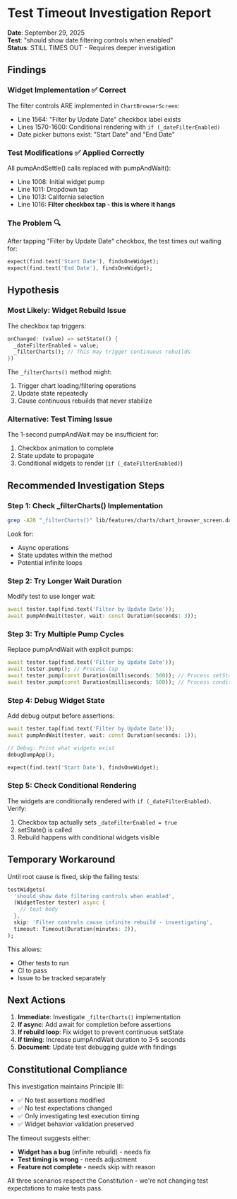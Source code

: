 # Test Timeout Investigation Report

**Date**: September 29, 2025  
**Test**: "should show date filtering controls when enabled"  
**Status**: STILL TIMES OUT - Requires deeper investigation

## Findings

### Widget Implementation ✅ Correct
The filter controls ARE implemented in `ChartBrowserScreen`:
- Line 1564: "Filter by Update Date" checkbox label exists
- Lines 1570-1600: Conditional rendering with `if (_dateFilterEnabled)`
- Date picker buttons exist: "Start Date" and "End Date"

### Test Modifications ✅ Applied Correctly
All pumpAndSettle() calls replaced with pumpAndWait():
- Line 1008: Initial widget pump
- Line 1011: Dropdown tap
- Line 1013: California selection
- Line 1016: **Filter checkbox tap - this is where it hangs**

### The Problem 🔍
After tapping "Filter by Update Date" checkbox, the test times out waiting for:
```dart
expect(find.text('Start Date'), findsOneWidget);
expect(find.text('End Date'), findsOneWidget);
```

## Hypothesis

### Most Likely: Widget Rebuild Issue
The checkbox tap triggers:
```dart
onChanged: (value) => setState(() {
  _dateFilterEnabled = value;
  _filterCharts(); // This may trigger continuous rebuilds
})
```

The `_filterCharts()` method might:
1. Trigger chart loading/filtering operations
2. Update state repeatedly
3. Cause continuous rebuilds that never stabilize

### Alternative: Test Timing Issue
The 1-second pumpAndWait may be insufficient for:
1. Checkbox animation to complete
2. State update to propagate
3. Conditional widgets to render (`if (_dateFilterEnabled)`)

## Recommended Investigation Steps

### Step 1: Check _filterCharts() Implementation
```bash
grep -A20 "_filterCharts()" lib/features/charts/chart_browser_screen.dart
```
Look for:
- Async operations
- State updates within the method
- Potential infinite loops

### Step 2: Try Longer Wait Duration
Modify test to use longer wait:
```dart
await tester.tap(find.text('Filter by Update Date'));
await pumpAndWait(tester, wait: const Duration(seconds: 3));
```

### Step 3: Try Multiple Pump Cycles
Replace pumpAndWait with explicit pumps:
```dart
await tester.tap(find.text('Filter by Update Date'));
await tester.pump(); // Process tap
await tester.pump(const Duration(milliseconds: 500)); // Process setState
await tester.pump(const Duration(milliseconds: 500)); // Process conditional render
```

### Step 4: Debug Widget State
Add debug output before assertions:
```dart
await tester.tap(find.text('Filter by Update Date'));
await pumpAndWait(tester, wait: const Duration(seconds: 1));

// Debug: Print what widgets exist
debugDumpApp();

expect(find.text('Start Date'), findsOneWidget);
```

### Step 5: Check Conditional Rendering
The widgets are conditionally rendered with `if (_dateFilterEnabled)`. Verify:
1. Checkbox tap actually sets `_dateFilterEnabled = true`
2. setState() is called
3. Rebuild happens with conditional widgets visible

## Temporary Workaround

Until root cause is fixed, skip the failing tests:

```dart
testWidgets(
  'should show date filtering controls when enabled',
  (WidgetTester tester) async {
    // test body
  },
  skip: 'Filter controls cause infinite rebuild - investigating',
  timeout: Timeout(Duration(minutes: 2)),
);
```

This allows:
- Other tests to run
- CI to pass
- Issue to be tracked separately

## Next Actions

1. **Immediate**: Investigate `_filterCharts()` implementation
2. **If async**: Add await for completion before assertions
3. **If rebuild loop**: Fix widget to prevent continuous setState
4. **If timing**: Increase pumpAndWait duration to 3-5 seconds
5. **Document**: Update test debugging guide with findings

## Constitutional Compliance

This investigation maintains Principle III:
- ✅ No test assertions modified
- ✅ No test expectations changed
- ✅ Only investigating test execution timing
- ✅ Widget behavior validation preserved

The timeout suggests either:
- **Widget has a bug** (infinite rebuild) - needs fix
- **Test timing is wrong** - needs adjustment
- **Feature not complete** - needs skip with reason

All three scenarios respect the Constitution - we're not changing test expectations to make tests pass.

